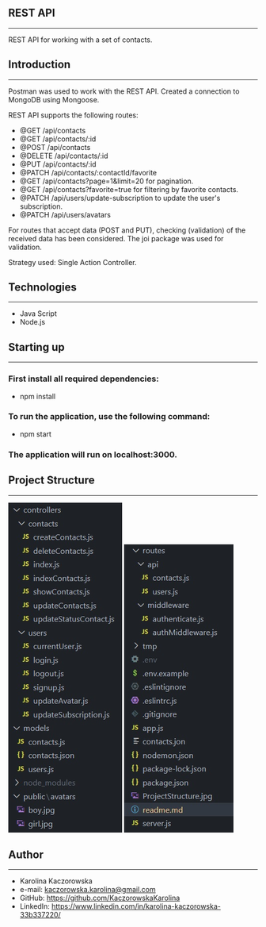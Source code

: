 ## REST API

---

REST API for working with a set of contacts.

## Introduction

---

Postman was used to work with the REST API.
Created a connection to MongoDB using Mongoose.

REST API supports the following routes:

- @GET /api/contacts
- @GET /api/contacts/:id
- @POST /api/contacts
- @DELETE /api/contacts/:id
- @PUT /api/contacts/:id
- @PATCH /api/contacts/:contactId/favorite
- @GET /api/contacts?page=1&limit=20 for pagination.
- @GET /api/contacts?favorite=true for filtering by favorite contacts.
- @PATCH /api/users/update-subscription to update the user's subscription.
- @PATCH /api/users/avatars

For routes that accept data (POST and PUT), checking (validation) of the received data has been considered. The joi package was used for validation.

Strategy used: Single Action Controller.

## Technologies

---

- Java Script
- Node.js

## Starting up

---

### First install all required dependencies:

- npm install

### To run the application, use the following command:

- npm start

### The application will run on localhost:3000.

## Project Structure

---

![Project structure](./ProjectStructure1.jpg)
![Project structure](./ProjectStructure2.jpg)

## Author

---

- Karolina Kaczorowska
- e-mail: kaczorowska.karolina@gmail.com
- GitHub: https://github.com/KaczorowskaKarolina
- LinkedIn: https://www.linkedin.com/in/karolina-kaczorowska-33b337220/
